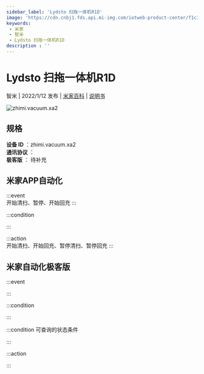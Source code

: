 ```yaml
---
sidebar_label: 'Lydsto 扫拖一体机R1D'
image: 'https://cdn.cnbj1.fds.api.mi-img.com/iotweb-product-center/f1c378dc6a45ac9d3484cbec1b091ff3_1634713331757.png?GalaxyAccessKeyId=AKVGLQWBOVIRQ3XLEW&Expires=9223372036854775807&Signature=ETaCMzhIxqBbXG+dub2sFUojPIc='
keywords: 
 - 米家
 - 智米
 - Lydsto 扫拖一体机R1D
description : ''
---
```

# Lydsto 扫拖一体机R1D

智米 | 2022/1/12 发布 | [米家百科](https://home.mi.com/webapp/content/baike/product/index.html?model=zhimi.vacuum.xa2) | [说明书](https://home.mi.com/views/introduction.html?model=zhimi.vacuum.xa2&region=cn)

![zhimi.vacuum.xa2](https://cdn.cnbj1.fds.api.mi-img.com/iotweb-product-center/f1c378dc6a45ac9d3484cbec1b091ff3_1634713331757.png?GalaxyAccessKeyId=AKVGLQWBOVIRQ3XLEW&Expires=9223372036854775807&Signature=ETaCMzhIxqBbXG+dub2sFUojPIc=)

## 规格  
> 
**设备 ID** ：zhimi.vacuum.xa2  
**通讯协议** ：  
**极客版**  ： 待补充 


## 米家APP自动化  

:::event  
开始清扫、暂停、开始回充
:::

:::condition  

:::

:::action   
开始清扫、开始回充、暂停清扫、暂停回充
:::

## 米家自动化极客版  

:::event  

:::

:::condition  

:::

:::condition 可查询的状态条件  

:::

:::action  

:::

        
